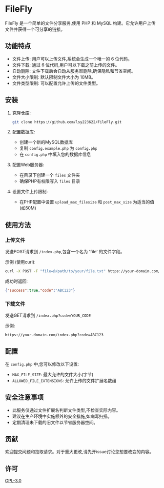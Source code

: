 # FileFly

FileFly 是一个简单的文件分享服务,使用 PHP 和 MySQL 构建。它允许用户上传文件并获得一个可分享的链接。

## 功能特点

- 文件上传: 用户可以上传文件,系统会生成一个唯一的 6 位代码。
- 文件下载: 通过 6 位代码,用户可以下载之前上传的文件。
- 自动删除: 文件下载后会自动从服务器删除,确保隐私和节省空间。
- 文件大小限制: 默认限制文件大小为 10MB。
- 文件类型限制: 可以配置允许上传的文件类型。

## 安装

1. 克隆仓库:

   ```bash
   git clone https://github.com/lsy223622/FileFly.git
   ```

2. 配置数据库:
   - 创建一个新的MySQL数据库
   - 复制 `config.example.php` 为 `config.php`
   - 在 `config.php` 中填入您的数据库信息

3. 配置Web服务器:
   - 在目录下创建一个 `files` 文件夹
   - 确保PHP有权限写入 `files` 目录

4. 设置文件上传限制:
   - 在PHP配置中设置 `upload_max_filesize` 和 `post_max_size` 为适当的值(如50M)

## 使用方法

### 上传文件

发送POST请求到 `/index.php`,包含一个名为 'file' 的文件字段。

示例 (使用curl):

```bash
curl -X POST -F "file=@/path/to/your/file.txt" https://your-domain.com/index.php
```

成功时返回:

```json
{"success":true,"code":"ABC123"}
```

### 下载文件

发送GET请求到 `/index.php?code=YOUR_CODE`

示例:

```bash
https://your-domain.com/index.php?code=ABC123
```

## 配置

在 `config.php` 中,您可以修改以下设置:

- `MAX_FILE_SIZE`: 最大允许的文件大小(字节)
- `ALLOWED_FILE_EXTENSIONS`: 允许上传的文件扩展名数组

## 安全注意事项

- 此服务仅通过文件扩展名判断文件类型,不检查实际内容。
- 建议在生产环境中实施额外的安全措施,如病毒扫描。
- 定期清理未下载的旧文件以节省服务器空间。

## 贡献

欢迎提交问题和拉取请求。对于重大更改,请先开issue讨论您想要改变的内容。

## 许可

[GPL-3.0](https://www.gnu.org/licenses/gpl-3.0.html)
